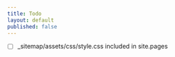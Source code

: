 ```yaml
---
title: Todo
layout: default
published: false
---
```


- [ ] _sitemap/assets/css/style.css included in site.pages
